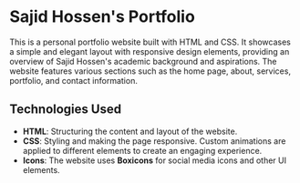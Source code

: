 # Sajid Hossen's Portfolio

This is a personal portfolio website built with HTML and CSS. It showcases a simple and elegant layout with responsive design elements, providing an overview of Sajid Hossen's academic background and aspirations. The website features various sections such as the home page, about, services, portfolio, and contact information.

## Technologies Used

- **HTML**: Structuring the content and layout of the website.
- **CSS**: Styling and making the page responsive. Custom animations are applied to different elements to create an engaging experience.
- **Icons**: The website uses **Boxicons** for social media icons and other UI elements.

